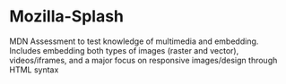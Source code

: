 # Mozilla-Splash

MDN Assessment to test knowledge of multimedia and embedding. Includes embedding both types of images (raster and vector), videos/iframes, and a major focus on responsive images/design through HTML syntax
